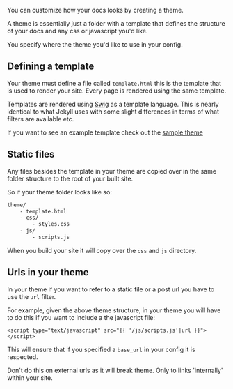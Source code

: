 You can customize how your docs looks by creating a theme.

A theme is essentially just a folder with a template that defines the structure of your docs and any css or javascript you'd like.

You specify where the theme you'd like to use in your config.

## Defining a template
Your theme must define a file called `template.html` this is the template that is used to render your site. Every page is rendered using the same template.

Templates are rendered using [Swig](http://paularmstrong.github.io/swig/) as a template language. This is nearly identical to what Jekyll uses with some slight differences in terms of what filters are available etc.

If you want to see an example template check out the [sample theme](https://github.com/mattvagni/enfield-docs/tree/master/theme)

## Static files
Any files besides the template in your theme are copied over in the same folder structure to the root of your built site.

So if your theme folder looks like so:
```bash
theme/
    - template.html
    - css/
        - styles.css
    - js/
        - scripts.js
```
When you build your site it will copy over the `css` and `js` directory.

## Urls in your theme
In your theme if you want to refer to a static file or a post url you have to use the `url` filter.

For example, given the above theme structure, in your theme you will have to do this if you want to include a the javascript file:
```jinja
<script type="text/javascript" src="{{ '/js/scripts.js'|url }}"></script>
```
This will ensure that if you specified a `base_url` in your config it is respected.

Don't do this on external urls as it will break theme. Only to links 'internally' within your site.
